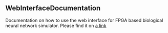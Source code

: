 ## WebInterfaceDocumentation

Documentation on how to use the web interface for FPGA based biological neural network simulator. 
Please find it on [a link](webinterfacedocumentation.readthedocs.io)

